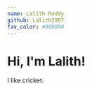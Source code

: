 ```yaml
---
name: Lalith Reddy
github: Lalith2907
fav_color: #000000
---
```


# Hi, I'm Lalith!
I like cricket.
